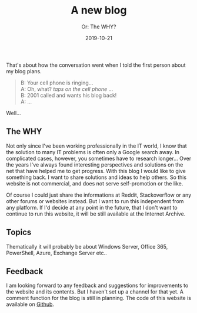 ﻿---
slug: new-blog
layout: post
title: A new blog
subtitle: "Or: The WHY?"
date: 2019-10-21
contenttags: [about, diecknet]
tags: [posts, why]
image: /images/2019-10-21 a new blog (powershell).png
---

That's about how the conversation went when I told the first person about my blog plans.

> B: Your cell phone is ringing...  
> A: Oh, what? _taps on the cell phone_ ...  
> B: 2001 called and wants his blog back!  
> A: ...

Well...

## The WHY

Not only since I've been working professionally in the IT world, I know that the solution to many IT problems is often only a Google search away. In complicated cases, however, you sometimes have to research longer... Over the years I've always found interesting perspectives and solutions on the net that have helped me to get progress. With this blog I would like to give something back. I want to share solutions and ideas to help others. So this website is not commercial, and does not serve self-promotion or the like.

Of course I could just share the informations at Reddit, Stackoverflow or any other forums or websites instead. But I want to run this independent from any platform. If I'd decide at any point in the future, that I don't want to continue to run this website, it will be still available at the Internet Archive.

## Topics

Thematically it will probably be about Windows Server, Office 365, PowerShell, Azure, Exchange Server etc..

## Feedback

I am looking forward to any feedback and suggestions for improvements to the website and its contents. But I haven't set up a channel for that yet. A comment function for the blog is still in planning. The code of this website is available on [Github](https://github.com/diecknet/diecknet-blog).

